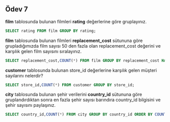 

## Ödev 7

**film** tablosunda bulunan filmleri **rating** değerlerine göre gruplayınız.

```sql
SELECT rating FROM film GROUP BY rating;
```

**film** tablosunda bulunan filmleri **replacement_cost** sütununa göre grupladığımızda film sayısı 50 den fazla olan replacement_cost değerini ve karşılık gelen film sayısını sıralayınız.

```sql
SELECT replacement_cost,COUNT(*) FROM film GROUP BY replacement_cost HAVING COUNT(*) > 50;
```

**customer** tablosunda bulunan store_id değerlerine karşılık gelen müşteri sayılarını nelerdir?

```sql
SELECT store_id,COUNT(*) FROM customer GROUP BY store_id;
```

**city** tablosunda bulunan şehir verilerini **country_id** sütununa göre gruplandırdıktan sonra en fazla şehir sayısı barındıra country_id bilgisini ve şehir sayısını paylaşınız.

```sql
SELECT country_id,COUNT(*) FROM city GROUP BY country_id ORDER BY COUNT(*) DESC LIMIT 1;
```


